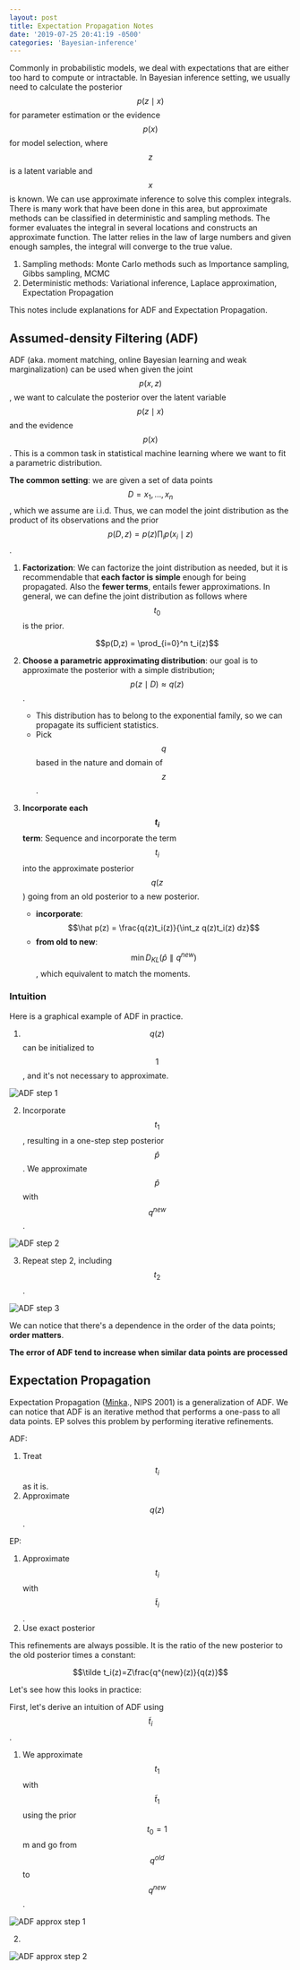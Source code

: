 ```yaml
---
layout: post
title: Expectation Propagation Notes
date: '2019-07-25 20:41:19 -0500'
categories: 'Bayesian-inference'
---
```


Commonly in probabilistic models, we deal with expectations that are either too hard to compute or intractable. In Bayesian inference setting, we usually need to calculate the posterior $$p(z\mid x)$$ for parameter estimation or the evidence $$p(x)$$ for model selection, where $$z$$ is a latent variable and $$x$$ is known. We can use approximate inference to solve this complex integrals. There is many work that have been done in this area, but approximate methods can be classified in deterministic and sampling methods. The former evaluates the integral in several locations and constructs an approximate function. The latter relies in the law of large numbers and given enough samples, the integral will converge to the true value.

1. Sampling methods: Monte Carlo methods such as Importance sampling, Gibbs sampling, MCMC
2. Deterministic methods: Variational inference, Laplace approximation, Expectation Propagation

This notes include explanations for ADF and Expectation Propagation.

## Assumed-density Filtering (ADF)

ADF (aka. moment matching, online Bayesian learning and weak marginalization) can be used when given the joint $$p(x, z)$$, we want to calculate the posterior over the latent variable $$p(z \mid x)$$ and the evidence $$p(x)$$. This is a common task in statistical machine learning where we want to fit a parametric distribution.

**The common setting**: we are given a set of data points $$D=x_1,\dots,x_n$$, which we assume are i.i.d. Thus, we can model the joint distribution as the product of its observations and the prior $$p(D,z) = p(z)\prod_i p(x_i\mid z)$$.

1. **Factorization**: We can factorize the joint distribution as needed, but it is recommendable that **each factor is simple** enough for being propagated. Also the **fewer terms**, entails fewer approximations. In general, we can define the joint distribution as follows where $$t_0$$ is the prior.

    $$p(D,z) = \prod_{i=0}^n t_i(z)$$

2. **Choose a parametric approximating distribution**: our goal is to approximate the posterior with a simple distribution; $$p(z\mid D) \approx q(z)$$.

    - This distribution has to belong to the exponential family, so we can propagate its sufficient statistics.
    - Pick $$q$$ based in the nature and domain of $$z$$.

3. **Incorporate each $$t_i$$ term**: Sequence and incorporate the term $$t_i$$ into the approximate posterior $$q(z$$) going from an old posterior to a new posterior.

    - __incorporate__: $$\hat p(z) = \frac{q(z)t_i(z)}{\int_z q(z)t_i(z) dz}$$
    - __from old to new__: $$\min D_{KL}(\hat p \parallel q^{new})$$, which equivalent to match the moments.

### Intuition
  Here is a graphical example of ADF in practice.
  1. $$q(z)$$ can be initialized to $$1$$, and it's not necessary to approximate.

  ![ADF step 1](/assets/img/adf/adf_step1.png)

  2. Incorporate $$t_1$$, resulting in a one-step step posterior $$\hat p$$. We approximate $$\hat p$$ with $$q^{new}$$.

  ![ADF step 2](/assets/img/adf/adf_step2.png)

  3. Repeat step 2, including $$t_2$$.

  ![ADF step 3](/assets/img/adf/adf_step3.png)

  We can notice that there's a dependence in the order of the data points; **order matters**.

  **The error of ADF tend to increase when similar data points are processed**

## Expectation Propagation
Expectation Propagation ([Minka][1]., NIPS 2001) is a generalization of ADF. We can notice that ADF is an iterative method that performs a one-pass to all data points. EP solves this problem by performing iterative refinements.

ADF:

1. Treat $$t_i$$ as it is.
2. Approximate $$q(z)$$.

EP:

1. Approximate $$t_i$$ with $$\tilde t_i$$.
2. Use exact posterior

This refinements are always possible. It is the ratio of the new posterior to the old posterior times a constant:

  $$\tilde t_i(z)=Z\frac{q^{new}(z)}{q(z)}$$

Let's see how this looks in practice:

First, let's derive an intuition of ADF using $$\tilde t_i$$.

1. We approximate $$t_1$$ with $$\tilde t_1$$ using the prior $$t_0=1$$m and go from $$q^{old}$$ to $$q^{new}$$.

![ADF approx step 1](/assets/img/adf/adf_approx_step1.png)

2.

![ADF approx step 2](/assets/img/adf/adf_approx_step2.png)


[1]: https://arxiv.org/pdf/1301.2294.pdf
